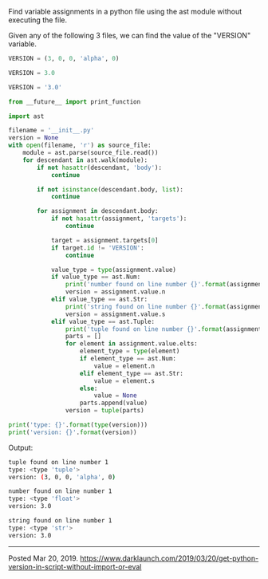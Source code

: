 Find variable assignments in a python file using the ast module without executing the file.

Given any of the following 3 files, we can find the value of the "VERSION" variable.

```python
VERSION = (3, 0, 0, 'alpha', 0)
```

```python
VERSION = 3.0
```

```python
VERSION = '3.0'
```

```python
from __future__ import print_function

import ast

filename = '__init__.py'
version = None
with open(filename, 'r') as source_file:
    module = ast.parse(source_file.read())
    for descendant in ast.walk(module):
        if not hasattr(descendant, 'body'):
            continue

        if not isinstance(descendant.body, list):
            continue

        for assignment in descendant.body:
            if not hasattr(assignment, 'targets'):
                continue

            target = assignment.targets[0]
            if target.id != 'VERSION':
                continue

            value_type = type(assignment.value)
            if value_type == ast.Num:
                print('number found on line number {}'.format(assignment.lineno))
                version = assignment.value.n
            elif value_type == ast.Str:
                print('string found on line number {}'.format(assignment.lineno))
                version = assignment.value.s
            elif value_type == ast.Tuple:
                print('tuple found on line number {}'.format(assignment.lineno))
                parts = []
                for element in assignment.value.elts:
                    element_type = type(element)
                    if element_type == ast.Num:
                        value = element.n
                    elif element_type == ast.Str:
                        value = element.s
                    else:
                        value = None
                    parts.append(value)
                version = tuple(parts)

print('type: {}'.format(type(version)))
print('version: {}'.format(version))
```

Output:

```bash
tuple found on line number 1
type: <type 'tuple'>
version: (3, 0, 0, 'alpha', 0)
```

```bash
number found on line number 1
type: <type 'float'>
version: 3.0
```

```bash
string found on line number 1
type: <type 'str'>
version: 3.0
```

---

Posted Mar 20, 2019.
https://www.darklaunch.com/2019/03/20/get-python-version-in-script-without-import-or-eval